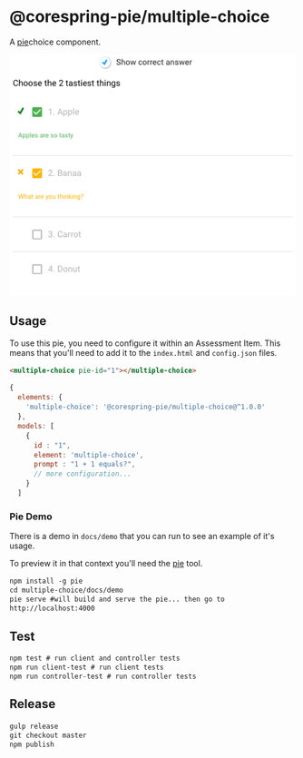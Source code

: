 # @corespring-pie/multiple-choice


A [pie][pie]choice component.

![choice.png](choice.png)

## Usage 

To use this pie, you need to configure it within an Assessment Item. This means that you'll need to add it to the `index.html` and `config.json` files.

```html
<multiple-choice pie-id="1"></multiple-choice>
```

```javascript
{
  elements: {
    'multiple-choice': '@corespring-pie/multiple-choice@^1.0.0'
  },
  models: [
    {
      id : "1",
      element: 'multiple-choice',
      prompt : "1 + 1 equals?",
      // more configuration...
    }
  ]
```

### Pie Demo 
There is a demo in `docs/demo` that you can run to see an example of it's usage.

To preview it in that context you'll need the [pie][pie] tool.

```shell
npm install -g pie 
cd multiple-choice/docs/demo
pie serve #will build and serve the pie... then go to http://localhost:4000
```

## Test 

```shell 
npm test # run client and controller tests
npm run client-test # run client tests
npm run controller-test # run controller tests
```
## Release

```shell
gulp release
git checkout master
npm publish
```
[pie]: http://npmjs.org/package/pie